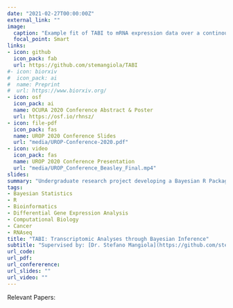 ```yaml
---
date: "2021-02-27T00:00:00Z"
external_link: ""
image:
  caption: "Example fit of TABI to mRNA expression data over a continous covariate"
  focal_point: Smart
links:
- icon: github
  icon_pack: fab
  url: https://github.com/stemangiola/TABI
#- icon: biorxiv
#  icon_pack: ai
#  name: Preprint
#  url: https://www.biorxiv.org/
- icon: osf
  icon_pack: ai
  name: OCURA 2020 Conference Abstract & Poster
  url: https://osf.io/rhnsz/
- icon: file-pdf
  icon_pack: fas
  name: UROP 2020 Conference Slides
  url: "media/UROP-Conference-2020.pdf"
- icon: video
  icon_pack: fas
  name: UROP 2020 Conference Presentation 
  url: "media/UROP_Conference_Beasley_Final.mp4"
slides: 
summary: "Undergraduate research project developing a Bayesian R Package for Differential Gene Expression Analysis over Continuous Covariates, [TABI](https://github.com/stemangiola/TABI) supervised by: [Dr. Stefano Mangiola](https://github.com/stemangiola) & [Prof. Tony Papenfuss](https://papenfusslab.org/bio_papenfuss) (December 2019 - March 2021)"
tags:
- Bayesian Statistics
- R
- Bioinformatics
- Differential Gene Expression Analysis
- Computational Biology
- Cancer
- RNAseq
title: "TABI: Transcriptomic Analyses through Bayesian Inference"
subtitle: "Supervised by: [Dr. Stefano Mangiola](https://github.com/stemangiola) & [Prof. Tony Papenfuss](https://papenfusslab.org/bio_papenfuss)"
url_code: 
url_pdf: 
url_confererence: 
url_slides: ""
url_video: ""
---
```


Relevant Papers: 

